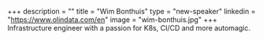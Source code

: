 +++
description = ""
title = "Wim Bonthuis"
type = "new-speaker"
linkedin = "https://www.olindata.com/en"
image = "wim-bonthuis.jpg"
+++
Infrastructure engineer with a passion for K8s, CI/CD and more automagic.